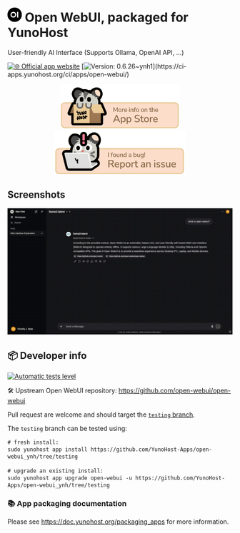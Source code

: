 <!--
N.B.: This README was automatically generated by <https://github.com/YunoHost/apps_tools/blob/main/readme_generator>
It shall NOT be edited by hand.
-->

<h1>
  <img src="https://raw.githubusercontent.com/YunoHost/apps/main/logos/open-webui.png" width="32px" alt="Logo of Open WebUI">
  Open WebUI, packaged for YunoHost
</h1>

User-friendly AI Interface (Supports Ollama, OpenAI API, ...)

[![🌐 Official app website](https://img.shields.io/badge/Official_app_website-darkgreen?style=for-the-badge)](https://openwebui.com/)
[![Version: 0.6.26~ynh1](https://img.shields.io/badge/Version-0.6.26~ynh1-rgb(18,138,11)?style=for-the-badge)](https://ci-apps.yunohost.org/ci/apps/open-webui/)

<div align="center">
<a href="https://apps.yunohost.org/app/open-webui"><img height="100px" src="https://github.com/YunoHost/yunohost-artwork/raw/refs/heads/main/badges/neopossum-badges/badge_more_info_on_the_appstore.svg"/></a>
<a href="https://github.com/YunoHost-Apps/open-webui_ynh/issues"><img height="100px" src="https://github.com/YunoHost/yunohost-artwork/raw/refs/heads/main/badges/neopossum-badges/badge_report_an_issue.svg"/></a>
</div>


## Screenshots
![Screenshot of Open WebUI](./doc/screenshots/openwebui.jpg)

## 📦 Developer info

[![Automatic tests level](https://apps.yunohost.org/badge/cilevel/open-webui)](https://ci-apps.yunohost.org/ci/apps/open-webui/)

🛠️ Upstream Open WebUI repository: <https://github.com/open-webui/open-webui>

Pull request are welcome and should target the [`testing` branch](https://github.com/YunoHost-Apps/open-webui_ynh/tree/testing).

The `testing` branch can be tested using:
```
# fresh install:
sudo yunohost app install https://github.com/YunoHost-Apps/open-webui_ynh/tree/testing

# upgrade an existing install:
sudo yunohost app upgrade open-webui -u https://github.com/YunoHost-Apps/open-webui_ynh/tree/testing
```

### 📚 App packaging documentation

Please see <https://doc.yunohost.org/packaging_apps> for more information.